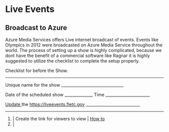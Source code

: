 # Live Events

## Broadcast to Azure

Azure Media Services offers Live internet broadcast of events. Events like Olympics in 2012
were broadcasted on Azure Media Service throughout the world. The process of setting up a show
is highly complicated, because we dont have the benefit of a commercial software like Ragnar it is 
highly suggested to utilize the checklist to complete the setup properly.

Checklist for before the Show.
______________________________________________________________


Unique name for the show   _______________________________

Date of the scheduled show  ______________       Time ______________________


 [Update ](VS_UPdateLive.md) the https://liveevents.fletc.gov   ___________________________
____________





1) | Create the link for viewers to view   | [How to ](VS_UPdateLive.md)  
2) |  